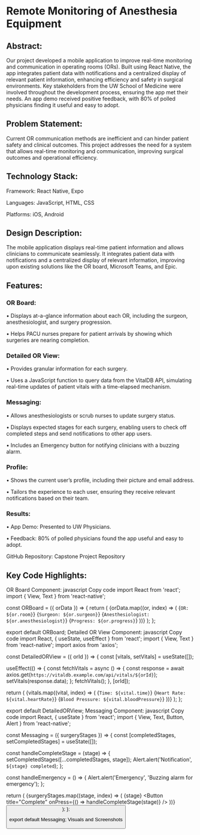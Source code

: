 # Remote Monitoring of Anesthesia Equipment

## Abstract:
Our project developed a mobile application to improve real-time monitoring and communication in operating rooms (ORs). Built using React Native, the app integrates patient data with notifications and a centralized display of relevant patient information, enhancing efficiency and safety in surgical environments. Key stakeholders from the UW School of Medicine were involved throughout the development process, ensuring the app met their needs. An app demo received positive feedback, with 80% of polled physicians finding it useful and easy to adopt.

## Problem Statement:
Current OR communication methods are inefficient and can hinder patient safety and clinical outcomes. This project addresses the need for a system that allows real-time monitoring and communication, improving surgical outcomes and operational efficiency.

## Technology Stack:

Framework: React Native, Expo

Languages: JavaScript, HTML, CSS

Platforms: iOS, Android

## Design Description:
The mobile application displays real-time patient information and allows clinicians to communicate seamlessly. It integrates patient data with notifications and a centralized display of relevant information, improving upon existing solutions like the OR board, Microsoft Teams, and Epic.

## Features:

### OR Board:

• Displays at-a-glance information about each OR, including the surgeon, anesthesiologist, and surgery progression.

• Helps PACU nurses prepare for patient arrivals by showing which surgeries are nearing completion.

### Detailed OR View:

• Provides granular information for each surgery.

• Uses a JavaScript function to query data from the VitalDB API, simulating real-time updates of patient vitals with a time-elapsed mechanism.

### Messaging:

• Allows anesthesiologists or scrub nurses to update surgery status.

• Displays expected stages for each surgery, enabling users to check off completed steps and send notifications to other app users.

• Includes an Emergency button for notifying clinicians with a buzzing alarm.

### Profile:

• Shows the current user’s profile, including their picture and email address.

• Tailors the experience to each user, ensuring they receive relevant notifications based on their team.

### Results:

• App Demo: Presented to UW Physicians.

• Feedback: 80% of polled physicians found the app useful and easy to adopt.

GitHub Repository: Capstone Project Repository

## Key Code Highlights:

OR Board Component:
javascript
Copy code
import React from 'react';
import { View, Text } from 'react-native';

const ORBoard = ({ orData }) => {
  return (
    <View>
      {orData.map((or, index) => (
        <View key={index}>
          <Text>{`OR: ${or.room}`}</Text>
          <Text>{`Surgeon: ${or.surgeon}`}</Text>
          <Text>{`Anesthesiologist: ${or.anesthesiologist}`}</Text>
          <Text>{`Progress: ${or.progress}`}</Text>
        </View>
      ))}
    </View>
  );
};

export default ORBoard;
Detailed OR View Component:
javascript
Copy code
import React, { useState, useEffect } from 'react';
import { View, Text } from 'react-native';
import axios from 'axios';

const DetailedORView = ({ orId }) => {
  const [vitals, setVitals] = useState([]);

  useEffect(() => {
    const fetchVitals = async () => {
      const response = await axios.get(`https://vitaldb.example.com/api/vitals/${orId}`);
      setVitals(response.data);
    };
    fetchVitals();
  }, [orId]);

  return (
    <View>
      {vitals.map((vital, index) => (
        <View key={index}>
          <Text>{`Time: ${vital.time}`}</Text>
          <Text>{`Heart Rate: ${vital.heartRate}`}</Text>
          <Text>{`Blood Pressure: ${vital.bloodPressure}`}</Text>
        </View>
      ))}
    </View>
  );
};

export default DetailedORView;
Messaging Component:
javascript
Copy code
import React, { useState } from 'react';
import { View, Text, Button, Alert } from 'react-native';

const Messaging = ({ surgeryStages }) => {
  const [completedStages, setCompletedStages] = useState([]);

  const handleCompleteStage = (stage) => {
    setCompletedStages([...completedStages, stage]);
    Alert.alert('Notification', `${stage} completed`);
  };

  const handleEmergency = () => {
    Alert.alert('Emergency', 'Buzzing alarm for emergency');
  };

  return (
    <View>
      {surgeryStages.map((stage, index) => (
        <View key={index}>
          <Text>{stage}</Text>
          <Button title="Complete" onPress={() => handleCompleteStage(stage)} />
        </View>
      ))}
      <Button title="Emergency" onPress={handleEmergency} />
    </View>
  );
};

export default Messaging;
Visuals and Screenshots

